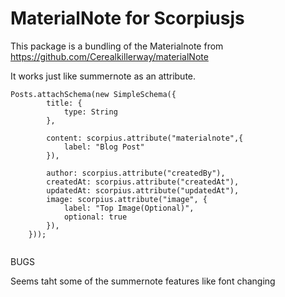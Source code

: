# MaterialNote for Scorpiusjs

This package is a bundling of the Materialnote from https://github.com/Cerealkillerway/materialNote


It works just like summernote as an attribute.

```
Posts.attachSchema(new SimpleSchema({
        title: {
            type: String
        },
    
        content: scorpius.attribute("materialnote",{
            label: "Blog Post"
        }),
    
        author: scorpius.attribute("createdBy"),
        createdAt: scorpius.attribute("createdAt"),
        updatedAt: scorpius.attribute("updatedAt"),
        image: scorpius.attribute("image", {
            label: "Top Image(Optional)",
            optional: true
        }),
    }));
    
```

BUGS

Seems taht some of the summernote features like font changing